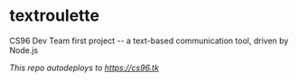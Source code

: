 # textroulette
CS96 Dev Team first project -- a text-based communication tool, driven by Node.js

*This repo autodeploys to https://cs96.tk*
